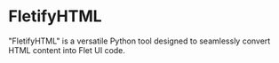 # FletifyHTML
"FletifyHTML" is a versatile Python tool designed to seamlessly convert HTML content into Flet UI code. 
